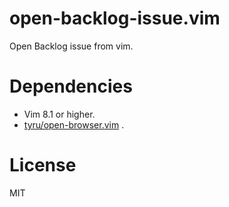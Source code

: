 # open-backlog-issue.vim
Open Backlog issue from vim.

# Dependencies
* Vim 8.1 or higher.
* [tyru/open-browser.vim](https://github.com/tyru/open-browser.vim) .

# License
MIT
